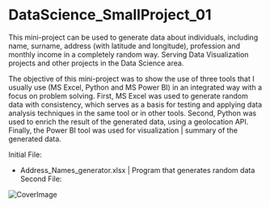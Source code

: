 # DataScience_SmallProject_01
This mini-project can be used to generate data about individuals, including name, surname, address (with latitude and longitude), profession and monthly income in a completely random way. Serving Data Visualization projects and other projects in the Data Science area. 

The objective of this mini-project was to show the use of three tools that I usually use (MS Excel, Python and MS Power BI) in an integrated way with a focus on problem solving. First, MS Excel was used to generate random data with consistency, which serves as a basis for testing and applying data analysis techniques in the same tool or in other tools. Second, Python was used to enrich the result of the generated data, using a geolocation API. Finally, the Power BI tool was used for visualization | summary of the generated data.

Initial File:
  - Address_Names_generator.xlsx | Program that generates random data  
Second File:


![CoverImage](https://user-images.githubusercontent.com/10830272/155902320-de6bbfa2-581d-4d13-b3e6-c142bd38948b.png)
